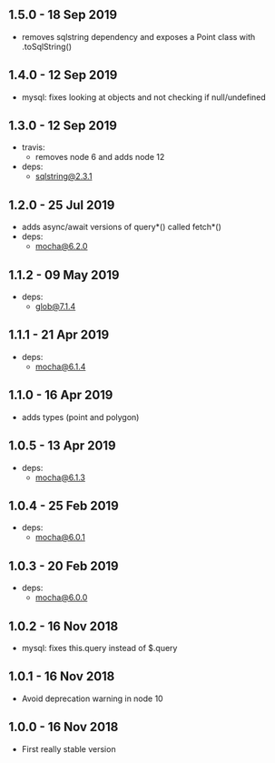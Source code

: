 ## 1.5.0 - 18 Sep 2019

- removes sqlstring dependency and exposes a Point class with .toSqlString()

## 1.4.0 - 12 Sep 2019

- mysql: fixes looking at objects and not checking if null/undefined

## 1.3.0 - 12 Sep 2019

- travis:
  - removes node 6 and adds node 12
- deps:
  - sqlstring@2.3.1

## 1.2.0 - 25 Jul 2019

- adds async/await versions of query*() called fetch*()
- deps:
  - mocha@6.2.0

## 1.1.2 - 09 May 2019

- deps:
  - glob@7.1.4

## 1.1.1 - 21 Apr 2019

- deps:
  - mocha@6.1.4

## 1.1.0 - 16 Apr 2019

- adds types (point and polygon)

## 1.0.5 - 13 Apr 2019

- deps:
  - mocha@6.1.3

## 1.0.4 - 25 Feb 2019

- deps:
  - mocha@6.0.1

## 1.0.3 - 20 Feb 2019

- deps:
  - mocha@6.0.0

## 1.0.2 - 16 Nov 2018

- mysql: fixes this.query instead of $.query

## 1.0.1 - 16 Nov 2018

- Avoid deprecation warning in node 10

## 1.0.0 - 16 Nov 2018

- First really stable version

